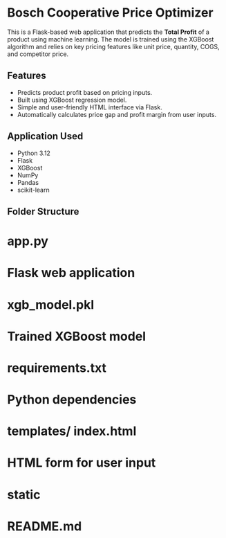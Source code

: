 # Bosch Cooperative Price Optimizer 

This is a Flask-based web application that predicts the **Total Profit** of a product using machine learning. The model is trained using the XGBoost algorithm and relies on key pricing features like unit price, quantity, COGS, and competitor price.



##  Features

-  Predicts product profit based on pricing inputs.
-  Built using XGBoost regression model.
-  Simple and user-friendly HTML interface via Flask.
-  Automatically calculates price gap and profit margin from user inputs.


##  Application Used

- Python 3.12
- Flask
- XGBoost
- NumPy
- Pandas
- scikit-learn


## Folder Structure

# app.py 
# Flask web application 
# xgb_model.pkl 
# Trained XGBoost model 
# requirements.txt 
# Python dependencies 
# templates/ index.html
# HTML form for user input 
# static
# README.md